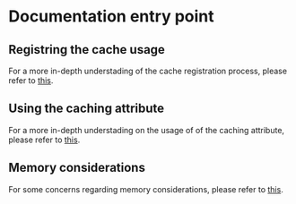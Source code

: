 # Documentation entry point

## Registring the cache usage

For a more in-depth understading of the cache registration process, please refer to [this](CacheRegistration/CacheRegistration.md).

## Using the caching attribute

For a more in-depth understading on the usage of of the caching attribute, please refer to [this](AttributeUsage/AttributeUsage.md).

## Memory considerations

For some concerns regarding memory considerations, please refer to [this](MemoryConsiderations/MemoryConsiderations.md).

